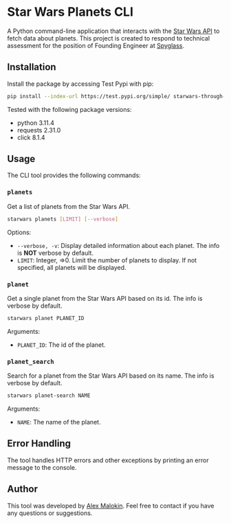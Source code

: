 # Star Wars Planets CLI

A Python command-line application that interacts with the [Star Wars API](https://swapi.dev/api/) to fetch data about planets.
This project is created to respond to technical assessment for the position of Founding Engineer at [Spyglass](https://spyglass.software/).

## Installation

Install the package by accessing Test Pypi with pip:

```bash
pip install --index-url https://test.pypi.org/simple/ starwars-through-spyglass
```
Tested with the following package versions:
- python 3.11.4
- requests 2.31.0
- click 8.1.4

## Usage

The CLI tool provides the following commands:

### `planets`

Get a list of planets from the Star Wars API.

```sh
starwars planets [LIMIT] [--verbose]
```

Options:
- `--verbose, -v`: Display detailed information about each planet. The info is **NOT** verbose by default.
- `LIMIT`: Integer, =>0. Limit the number of planets to display. If not specified, all planets will be displayed.

### `planet`

Get a single planet from the Star Wars API based on its id. The info is verbose by default.

```sh
starwars planet PLANET_ID
```

Arguments:
- `PLANET_ID`: The id of the planet.

### `planet_search`

Search for a planet from the Star Wars API based on its name. The info is verbose by default.

```sh
starwars planet-search NAME
```

Arguments:
- `NAME`: The name of the planet.

## Error Handling

The tool handles HTTP errors and other exceptions by printing an error message to the console.

## Author

This tool was developed by [Alex Malokin](mailto:amalokin@gmail.com). Feel free to contact if you have any questions or suggestions.
